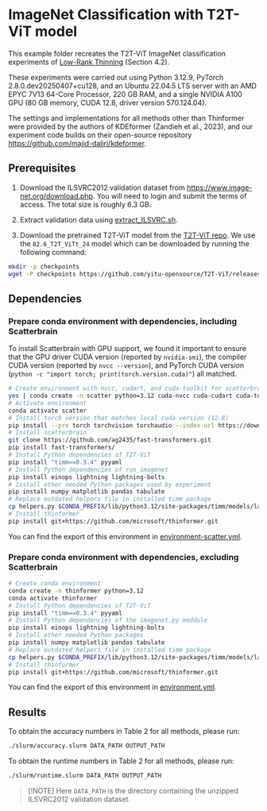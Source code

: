 # ImageNet Classification with T2T-ViT model

This example folder recreates the T2T-ViT ImageNet classification experiments of [Low-Rank Thinning](https://arxiv.org/pdf/2502.12063) (Section 4.2).

These experiments were carried out using Python 3.12.9, PyTorch 2.8.0.dev20250407+cu128, and an Ubuntu 22.04.5 LTS server with an AMD EPYC 7V13 64-Core Processor, 220 GB RAM, and a single NVIDIA A100 GPU (80 GB memory, CUDA 12.8, driver version 570.124.04).

The settings and implementations for all methods other than Thinformer were provided by the authors of KDEformer (Zandieh et al., 2023), and our experiment code builds on their open-source repository https://github.com/majid-daliri/kdeformer.

## Prerequisites

1. Download the ILSVRC2012 validation dataset from https://www.image-net.org/download.php. You will need to login and submit the terms of access. The total size is roughly 6.3 GB.

2. Extract validation data using [extract_ILSVRC.sh](extract_ILSVRC.sh).
   
3. Download the pretrained T2T-ViT model from the [T2T-ViT repo](https://github.com/yitu-opensource/T2T-ViT/releases). We use the ``82.6_T2T_ViTt_24`` model which can be downloaded by running the following command:
```sh
mkdir -p checkpoints
wget -P checkpoints https://github.com/yitu-opensource/T2T-ViT/releases/download/main/82.6_T2T_ViTt_24.pth.tar
```

## Dependencies

### Prepare conda environment with dependencies, including Scatterbrain

To install Scatterbrain with GPU support, we found it important to ensure that the GPU driver CUDA version (reported by `nvidia-smi`),
the compiler CUDA version (reported by `nvcc --version`), and PyTorch CUDA version (`python -c "import torch; print(torch.version.cuda)"`) all matched.

```bash
# Create environment with nvcc, cudart, and cuda-toolkit for scatterbrain
yes | conda create -n scatter python=3.12 cuda-nvcc cuda-cudart cuda-toolkit pip -c nvidia
# Activate environment          
conda activate scatter
# Install torch version that matches local cuda version (12.8)
pip install --pre torch torchvision torchaudio --index-url https://download.pytorch.org/whl/nightly/cu128
# Install scatterbrain       
git clone https://github.com/ag2435/fast-transformers.git
pip install fast-transformers/
# Install Python dependencies of T2T-ViT
pip install "timm==0.3.4" pyyaml
# Install Python dependencies of run_imagenet
pip install einops lightning lightning-bolts
# Install other needed Python packages used by experiment
pip install numpy matplotlib pandas tabulate
# Replace outdated helpers file in installed timm package
cp helpers.py $CONDA_PREFIX/lib/python3.12/site-packages/timm/models/layers/helpers.py
# Install thinformer
pip install git+https://github.com/microsoft/thinformer.git
```

You can find the export of this environment in [environment-scatter.yml](environment-scatter.yml).

### Prepare conda environment with dependencies, excluding Scatterbrain

```bash
# Create conda environment 
conda create -n thinformer python=3.12
conda activate thinformer
# Install Python dependencies of T2T-ViT
pip install "timm==0.3.4" pyyaml
# Install Python dependencies of the imagenet.py moddule
pip install einops lightning lightning-bolts
# Install other needed Python packages
pip install numpy matplotlib pandas tabulate
# Replace outdated helpers file in installed timm package
cp helpers.py $CONDA_PREFIX/lib/python3.12/site-packages/timm/models/layers/helpers.py
# Install thinformer
pip install git+https://github.com/microsoft/thinformer.git
```

You can find the export of this environment in [environment.yml](environment.yml).

## Results

To obtain the accuracy numbers in Table 2 for all methods, please run:

```bash
./slurm/accuracy.slurm DATA_PATH OUTPUT_PATH
```

To obtain the runtime numbers in Table 2 for all methods, please run:

```bash
./slurm/runtime.slurm DATA_PATH OUTPUT_PATH
```

> \[!NOTE\]
> Here `DATA_PATH` is the directory containing the unzipped ILSVRC2012 validation dataset.

